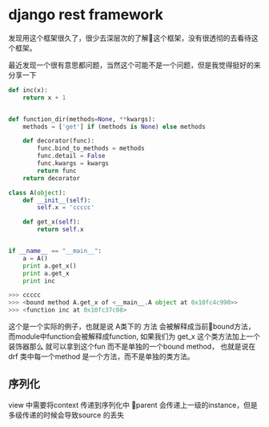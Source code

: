 # django rest framework
发现用这个框架很久了，很少去深层次的了解这个框架，没有很透彻的去看待这个框架。

最近发现一个很有意思都问题，当然这个可能不是一个问题，但是我觉得挺好的来分享一下

```python
def inc(x):
    return x + 1


def function_dir(methods=None, **kwargs):
    methods = ['get'] if (methods is None) else methods

    def decorator(func):
        func.bind_to_methods = methods
        func.detail = False
        func.kwargs = kwargs
        return func
    return decorator

class A(object):
    def __init__(self):
        self.x = 'ccccc'

    def get_x(self):
        return self.x


if __name__ == "__main__":
    a = A()
    print a.get_x()
    print a.get_x
    print inc

>>> ccccc
>>> <bound method A.get_x of <__main__.A object at 0x10fc4c990>>
>>> <function inc at 0x10fc37c08>

```
这个是一个实际的例子，也就是说 A类下的 方法 会被解释成当前bound方法，而module中function会被解释成function,
如果我们为 get_x 这个类方法加上一个装饰器那么 就可以拿到这个fun 而不是单独的一个bound method， 也就是说在 drf 类中每一个method 是一个方法，而不是单独的类方法。

## 序列化
view 中需要将context 传递到序列化中 parent 会传递上一级的instance，但是多级传递的时候会导致source 的丢失